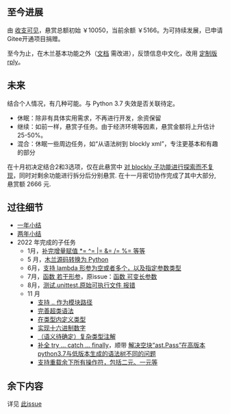 ## 至今进展

由 [收支可见](https://gitee.com/MulanRevive/bounty/tree/master/%E6%94%B6%E6%94%AF%E8%B4%A6%E6%9C%AC)，悬赏总额初始 ￥10050，当前余额 ￥5166。为可持续发展，已申请Gitee开通项目捐赠。

至今为止，在木兰基本功能之外（[文档](https://gitee.com/MulanRevive/mulan-rework/tree/master/%E6%96%87%E6%A1%A3) 需改进），反馈信息中文化，改用 [定制版rply](https://github.com/nobodxbodon/rply)。

## 未来

结合个人情况，有几种可能。与 Python 3.7 失效是否关联待定。

- 休眠：除非有具体实用需求，不再进行开发，余资保留
- 继续：如前一样，悬赏子任务。由于经济环境等因素，悬赏金额将上升估计25-50%。
- 混合：休眠一些周边任务，如“从语法树到 blockly xml”，专注更基本和有趣的部分

在十月初决定结合2和3选项，仅在此悬赏中 [对 blockly 子功能进行探索而不复现](https://gitee.com/MulanRevive/mulan-rework/issues/I5V2ZH)，同时对剩余功能进行拆分后分别悬赏. 在十一月密切协作完成了其中大部分, 悬赏额 2666 元.

## 过往细节

- [一年小结](https://zhuanlan.zhihu.com/p/345851006)
- [两年小结](https://zhuanlan.zhihu.com/p/458489345)
- 2022 年完成的子任务
  - 1月，[补完增量赋值 *= ^= |= &= /= %= 等等](https://gitee.com/MulanRevive/mulan-rework/issues/I3RQ0B)
  - 5 月，[木兰源码转换为 Python](https://gitee.com/MulanRevive/mulan-rework/issues/I3QIEL)
  - 6月，[支持 lambda 形参为空或者多个，以及指定参数类型](https://gitee.com/MulanRevive/mulan-rework/issues/I3TIKJ)
  - 7月，[函数 若干形参](https://gitee.com/MulanRevive/mulan-rework/issues/I5F7KI)，原issue：[函数 可变长参数](https://gitee.com/MulanRevive/mulan-rework/issues/I5E5PU)
  - 8月，[测试.unittest.原始可执行文件 报错](https://gitee.com/MulanRevive/mulan-rework/issues/I5F7MC)
  - 11 月
    - [支持 .. 作为模块路径](https://gitee.com/MulanRevive/mulan-rework/pulls/39)
    - [完善超类语法](https://gitee.com/MulanRevive/mulan-rework/pulls/40)
    - [在类型内定义类型](https://gitee.com/MulanRevive/mulan-rework/pulls/41)
    - [实现十六进制数字](https://gitee.com/MulanRevive/mulan-rework/pulls/42)
    - [（语义待确定）复杂类型注解](https://gitee.com/MulanRevive/mulan-rework/pulls/43)
    - [补全 try ... catch ... finally](https://gitee.com/MulanRevive/mulan-rework/pulls/45)，顺带 [解决空块“ast.Pass”在高版本python3.7与低版本生成的语法树不同的问题](https://gitee.com/MulanRevive/mulan-rework/pulls/47)
    - [支持重载余下所有操作符，包括二元、一元等](https://gitee.com/MulanRevive/mulan-rework/pulls/50)

## 余下内容

详见 [此issue](https://gitee.com/MulanRevive/mulan-rework/issues/I1SEU5)
